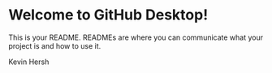 # Welcome to GitHub Desktop!

This is your README. READMEs are where you can communicate what your project is and how to use it.



Kevin Hersh
